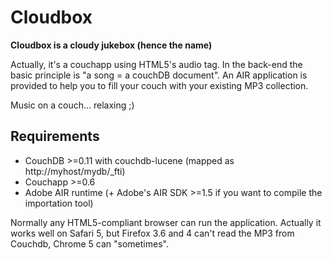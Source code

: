 # Cloudbox

__Cloudbox is a cloudy jukebox (hence the name)__

Actually, it's a couchapp using HTML5's audio tag. In the back-end the basic principle is "a song = a couchDB document". An AIR application is provided to help you to fill your couch with your existing MP3 collection.

Music on a couch... relaxing ;)

## Requirements

* CouchDB >=0.11 with couchdb-lucene (mapped as http://myhost/mydb/_fti)
* Couchapp >=0.6
* Adobe AIR runtime (+ Adobe's AIR SDK >=1.5 if you want to compile the importation tool)

Normally any HTML5-compliant browser can run the application. Actually it works well on Safari 5, but Firefox 3.6 and 4 can't read the MP3 from Couchdb, Chrome 5 can "sometimes".
